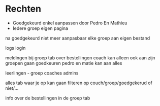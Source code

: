 # Rechten

- Goedgekeurd enkel aanpassen door Pedro En Mathieu
- Iedere groep eigen pagina


na goedgekeurd niet meer aanpasbaar
elke groep aan eigen bestand 

logs
login

meldingen bij groep tab over bestellingen
coach kan alleen ook aan zijn groepen gaan goedkeuren
pedro en matie kan aan alles

leerlingen - groep
coaches 
admins

alles tab waar je op kan gaan filteren op couch/groep/goedgekerud of niet/…

info over de bestellingen in de groep tab 


